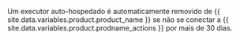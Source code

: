 Um executor auto-hospedado é automaticamente removido de {{ site.data.variables.product.product_name }} se não se conectar a {{ site.data.variables.product.prodname_actions }} por mais de 30 dias.
